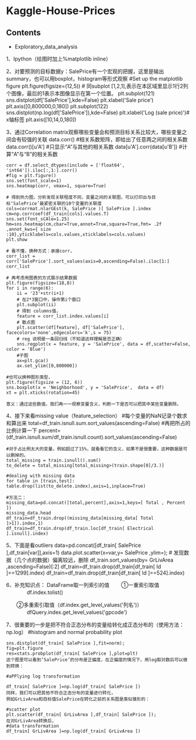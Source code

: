 # Kaggle-House-Prices

## Contents

- Exploratory_data_analysis

1、Ipython（绘图时加上%matplotlib inline）

2、对要预测的目标数据y：SalePrice有一个宏观的把握，这里是输出summary，也可以用boxplot，histogram等形式观察
    #Set up the matplotlib figure
	plt.figure(figsize=(12,5))
    # 同subplot [1,2,1],表示在本区域里显示1行2列个图像，最后的1表示本图像显示在第一个位置。
	plt.subplot(121)
	sns.distplot(df['SalePrice'],kde=False)
	plt.xlabel('Sale price')
	plt.axis([0,800000,0,180])
	plt.subplot(122)
	sns.distplot(np.log(df['SalePrice']),kde=False)
	plt.xlabel('Log (sale price)')# x轴标签
	plt.axis([10,14,0,180])

3、通过Correlation matrix观察哪些变量会和预测目标关系比较大，哪些变量之间会有较强的关联
    data.corr() #相关系数矩阵，即给出了任意两之间的相关系数
    data.corr()[u'A'] #只显示“A”与其他的相关系数
    data[u'A'].corr(data[u'B']) #计算“A”与“B”的相关系数

    corr = df.select_dtypes(include = ['float64', 'int64']).iloc[:,1:].corr()
    #fig = plt.figure()
	sns.set(font_scale=1)
	sns.heatmap(corr, vmax=1, square=True)

	# 得到热力图，分析发现关联程度不同，变量之间的关联图，可以打印出与目标‘SalePrice’最紧密关联的10个变量的关联度
	cols=corrmat.nlarGEst(k, SalePrice )[ SalePrice ].index
	cm=np.corrcoef(df_train[cols].values.T)
	sns.set(font_sCAle=1.25)
	hm=sns.heatmap(cm,cbar=True,annot=True,square=True,fmt= .2f ,annot_kws={ size :10},yticklabels=cols.values,xticklabels=cols.values)
	plt.show

	# 看不懂，换种方式：承接corr，
	corr_list = corr['SalePrice'].sort_values(axis=0,ascending=False).iloc[1:]
	corr_list

	# 再考虑用图表的方式展示结果数据
	plt.figure(figsize=(18,8))
	for i in range(6):
		ii = '23'+str(i+1)
		# 在2*3窗口中，操作第i个窗口
		plt.subplot(ii)
		# 得到 columns值，
		feature = corr_list.index.values[i]
		# 散点图
		plt.scatter(df[feature], df['SalePrice'], facecolors='none',edgecolors='k',s = 75)
		# reg 说明是一条回归线（不知道这样理解是否正确）
		sns.regplot(x = feature, y = 'SalePrice', data = df,scatter=False, color = 'Blue')
		#子图
		ax=plt.gca()
		ax.set_ylim([0,800000])

	#也可以换种图形类型，
	plt.figure(figsize = (12, 6))
	sns.boxplot(x = 'Neighborhood', y = 'SalePrice',  data = df)
	xt = plt.xticks(rotation=45)

	意义：通过这些数值，我们再一一观察变量含义，判断一下是否可以把其中某些变量删除。

4、接下来看missing value（feature_selection）
	#每个变量的NaN记录个数求和算出来
	total=df_train.isnull.sum.sort_values(ascending=False)
	#再把所占的比例计算一下
	percent=(df_train.isnull.sum/df_train.isnull.count).sort_values(ascending=False)

	#对于占比例太大的变量，例如超过了15%，就看看它的含义，如果不是很重要，这种数据是可以删掉的。
	total_missing = train.isnull().sum()
	to_delete = total_missing[total_missing>(train.shape[0]/3.)]

	#dealing with missing data
	for table in [train,test]:
    table.drop(list(to_delete.index),axis=1,inplace=True)

	#方法二：
	missing_data=pd.concat([total,percent],axis=1,keys=[ Total , Percent ])
	missing_data.head
	df_train=df_train.drop((missing_data[missing_data[ Total ]>1]).index,1)
	df_train=df_train.drop(df_train.loc[df_train[ Electrical ].isnull].index)

5、下面是看outliers
	data=pd.concat([df_train[ SalePrice ],df_train[var]],axis=1)
	data.plot.scatter(x=var,y= SalePrice ,ylim=);
	# 发现数据（几个点的数据）偏离较远，删除
	df_train.sort_values(by= GrLivArea ,ascending=False)[:2]
	df_train=df_train.drop(df_train[df_train[ Id ]==1299].index)
	df_train=df_train.drop(df_train[df_train[ Id ]==524].index)

6、补充知识点：
	DataFrame取一列索引的值
　　①一重索引取值
　　　　df.index.tolist()

　　②多重索引取值（df.index.get_level_values('列名')）
　　　　dfQuery.index.get_level_values('gpcode')

7、很重要的一步是把不符合正态分布的变量给转化成正态分布的（使用方法：np.log）
	#histogram and normal probability plot

	sns.distplot(df_train[ SalePrice ],fit=norm);
	fig=plt.figure
	res=stats.probplot(df_train[ SalePrice ],plot=plt)
	这个图里可以看到‘SalePrice’的分布是正偏度，在正偏度的情况下，用log取对数后可以做到转换：

	#aPPlying log transformation

	df_train[ SalePrice ]=np.log(df_train[ SalePrice ])
	同样，我们可以把其他不符合正态分布的变量进行转化，
	例如GrLivArea和目标值SalePrice在转化之前的关系图是类似锥形的：

	#scatter plot
	plt.scatter(df_train[ GrLivArea ],df_train[ SalePrice ]);
	在对GrLivArea转换后，
	#data transformation
	df_train[ GrLivArea ]=np.log(df_train[ GrLivArea ])

